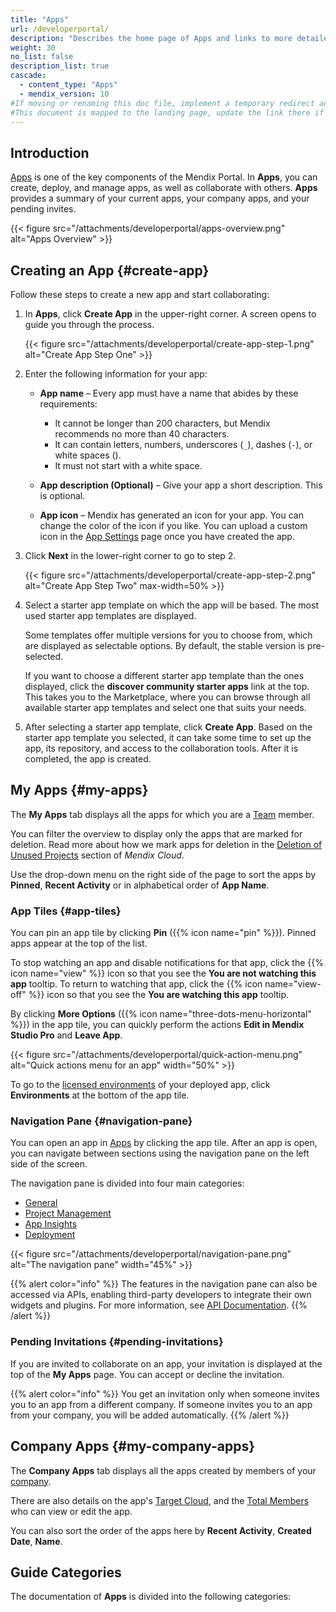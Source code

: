 ```yaml
---
title: "Apps"
url: /developerportal/
description: "Describes the home page of Apps and links to more detailed documents in the guide."
weight: 30
no_list: false
description_list: true
cascade:
  - content_type: "Apps"
  - mendix_version: 10
#If moving or renaming this doc file, implement a temporary redirect and let the respective team know they should update the URL in the product. See Mapping to Products for more details.
#This document is mapped to the landing page, update the link there if renaming or moving the doc file.
---
```


## Introduction

[Apps](https://sprintr.home.mendix.com) is one of the key components of the Mendix Portal. In **Apps**, you can create, deploy, and manage apps, as well as collaborate with others. **Apps** provides a summary of your current apps, your company apps, and your pending invites.

{{< figure src="/attachments/developerportal/apps-overview.png" alt="Apps Overview" >}}

## Creating an App {#create-app}

Follow these steps to create a new app and start collaborating:

1. In **Apps**, click **Create App** in the upper-right corner. A screen opens to guide you through the process.

    {{< figure src="/attachments/developerportal/create-app-step-1.png" alt="Create App Step One" >}}

2. Enter the following information for your app:

    * **App name** – Every app must have a name that abides by these requirements:

        * It cannot be longer than 200 characters, but Mendix recommends no more than 40 characters. 
        * It can contain letters, numbers, underscores (`_`), dashes (`-`), or white spaces ().
        * It must not start with a white space.

    * **App description (Optional)** – Give your app a short description. This is optional.
    
    * **App icon** – Mendix has generated an icon for your app. You can change the color of the icon if you like. You can upload a custom icon in the [App Settings](/developerportal/collaborate/general-settings/#general) page once you have created the app.

3. Click **Next** in the lower-right corner to go to step 2.

    {{< figure src="/attachments/developerportal/create-app-step-2.png" alt="Create App Step Two" max-width=50% >}}

4. Select a starter app template on which the app will be based. The most used starter app templates are displayed.    

    Some templates offer multiple versions for you to choose from, which are displayed as selectable options. By default, the stable version is pre-selected.    
    
    If you want to choose a different starter app template than the ones displayed, click the **discover community starter apps** link at the top. This takes you to the Marketplace, where you can browse through all available starter app templates and select one that suits your needs.
    
5. After selecting a starter app template, click **Create App**. Based on the starter app template you selected, it can take some time to set up the app, its repository, and access to the collaboration tools. After it is completed, the app is created.

## My Apps {#my-apps}

The **My Apps** tab displays all the apps for which you are a [Team](/developerportal/general/team/) member.

You can filter the overview to display only the apps that are marked for deletion. Read more about how we mark apps for deletion in the [Deletion of Unused Projects](/developerportal/deploy/mendix-cloud-deploy/#projects-deletion) section of *Mendix Cloud*.

Use the drop-down menu on the right side of the page to sort the apps by **Pinned**, **Recent Activity** or in alphabetical order of **App Name**.

### App Tiles {#app-tiles}

You can pin an app tile by clicking **Pin** ({{% icon name="pin" %}}). Pinned apps appear at the top of the list.

To stop watching an app and disable notifications for that app, click the {{% icon name="view" %}} icon so that you see the **You are not watching this app** tooltip. To return to watching that app, click the {{% icon name="view-off" %}} icon so that you see the **You are watching this app** tooltip.

By clicking **More Options** ({{% icon name="three-dots-menu-horizontal" %}}) in the app tile, you can quickly perform the actions **Edit in Mendix Studio Pro** and **Leave App**.

{{< figure src="/attachments/developerportal/quick-action-menu.png" alt="Quick actions menu for an app" width="50%" >}}

To go to the [licensed environments](/developerportal/deploy/environments/) of your deployed app, click **Environments** at the bottom of the app tile.

### Navigation Pane {#navigation-pane}

You can open an app in [Apps](https://sprintr.home.mendix.com/) by clicking the app tile. After an app is open, you can navigate between sections using the navigation pane on the left side of the screen. 

The navigation pane is divided into four main categories:

* [General](/developerportal/general/)
* [Project Management](/developerportal/project-management/)
* [App Insights](/developerportal/app-insights/)
* [Deployment](/developerportal/deploy/general/)

{{< figure src="/attachments/developerportal/navigation-pane.png" alt="The navigation pane" width="45%" >}}

{{% alert color="info" %}}
The features in the navigation pane can also be accessed via APIs, enabling third-party developers to integrate their own widgets and plugins. For more information, see [API Documentation](/apidocs-mxsdk/apidocs/).
{{% /alert %}}

### Pending Invitations {#pending-invitations}

If you are invited to collaborate on an app, your invitation is displayed at the top of the **My Apps** page. You can accept or decline the invitation.

{{% alert color="info" %}}
You get an invitation only when someone invites you to an app from a different company. If someone invites you to an app from your company, you will be added automatically.
{{% /alert %}}

## Company Apps {#my-company-apps}

The **Company Apps** tab displays all the apps created by members of your [company](/control-center/company-settings/).

There are also details on the app's [Target Cloud](/deployment/), and the [Total Members](/control-center/members/) who can view or edit the app.

You can also sort the order of the apps here by **Recent Activity**, **Created Date**, **Name**.

## Guide Categories

The documentation of **Apps** is divided into the following categories:
